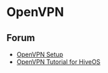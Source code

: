 # OpenVPN

## Forum
- <a href="https://forum.hiveos.farm/t/openvpn-setup/3343">OpenVPN Setup</a>
- <a href="https://forum.hiveos.farm/t/openvpn-tutorial-for-hiveos/3837">OpenVPN Tutorial for HiveOS</a>
